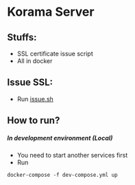 # Korama Server

## Stuffs:

- SSL certificate issue script
- All in docker

## Issue SSL:

- Run [issue.sh](script/issue.sh)

## How to run?

##### In development environment (Local)

- You need to start another services first
- Run

```shell
docker-compose -f dev-compose.yml up
```
